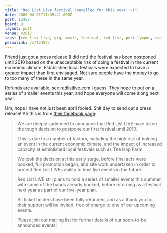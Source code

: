 ```yaml
---
title: "Red List Live festival cancelled for this year :-("
date: 2009-04-01T11:39:41.000Z
post: 12457
board: 8
layout: post
venue: v2617
tags: [red list live, gig, music, festival, red list, port lympne, red list festival, php]
permalink: /m/12457/
---
```

Friend just got a press release (I did not) the festival has been postponed until 2010 based on the unacceptable risk of doing a festival in the current economic climate. Established local festivals were expected to have a greater impact than first envisaged. Not sure people have the money to go to too many of these in the same year.

Refunds are available, see <a rel="nofollow noopener" href="http://www.redlistlive.com">redlistlive.com</a> I guess. They hope to put on a series of smaller events this year, and hope everyone will come along next year.

Um, hope I have not just been april fooled. Shit day to send out a press release! Ah this is from <a href="http://www.facebook.com/group.php?gid=60255053581">their facebook page</a>:

<blockquote>We are deeply saddened to announce that Red List LIVE have taken the tough decision to postpone our first festival until 2010.



This is due to a number of factors, including the high risk of holding an event in the current economic climate, and the impact of increased capacity at established local festivals such as The Hop Farm.



We took the decision at this early stage, before final acts were booked, full promotion began, and site work undertaken in order to protect Red List LIVEs ability to host live events in the future.



Red List LIVE still plans to hold a series of smaller events this summer, with some of the bands already booked, before returning as a festival next year as part of our five-year plan.



All ticket holders have been fully refunded, and as a thank you for their support will be invited, free of charge to one of our upcoming events.



Please join our mailing list for further details of our soon-to-be announced events!
</blockquote>
